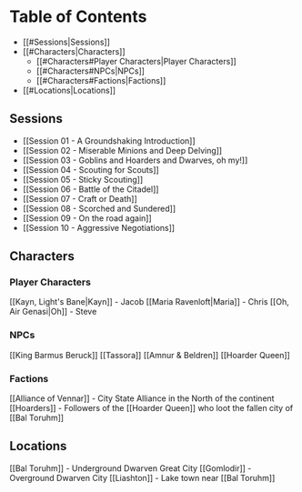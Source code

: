 # Table of Contents
- [[#Sessions|Sessions]]
- [[#Characters|Characters]]
	- [[#Characters#Player Characters|Player Characters]]
	- [[#Characters#NPCs|NPCs]]
	- [[#Characters#Factions|Factions]]
- [[#Locations|Locations]]
## Sessions
- [[Session 01 - A Groundshaking Introduction]]
- [[Session 02 - Miserable Minions and Deep Delving]]
- [[Session 03 - Goblins and Hoarders and Dwarves, oh my!]]
- [[Session 04 - Scouting for Scouts]]
- [[Session 05 - Sticky Scouting]]
- [[Session 06 - Battle of the Citadel]]
- [[Session 07 - Craft or Death]]
- [[Session 08 - Scorched and Sundered]]
- [[Session 09 - On the road again]]
- [[Session 10 - Aggressive Negotiations]]
## Characters
### Player Characters
[[Kayn, Light's Bane|Kayn]] - Jacob
[[Maria Ravenloft|Maria]] - Chris
[[Oh, Air Genasi|Oh]] - Steve
### NPCs
[[King Barmus Beruck]]
[[Tassora]]
[[Amnur & Beldren]]
[[Hoarder Queen]]
### Factions
[[Alliance of Vennar]] - City State Alliance in the North of the continent
[[Hoarders]] - Followers of the [[Hoarder Queen]] who loot the fallen city of [[Bal Toruhm]]
## Locations
[[Bal Toruhm]] - Underground Dwarven Great City
[[Gomlodir]] - Overground Dwarven City
[[Liashton]] - Lake town near [[Bal Toruhm]]

